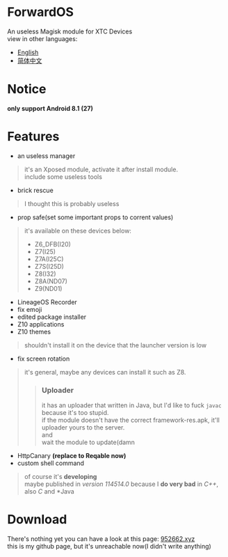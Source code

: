 # ForwardOS
An useless Magisk module for XTC Devices<br>
view in other languages:<br>
- [English](README.md)
- [简体中文](README_zh.md)
# Notice
**only support Android 8.1 (27)**
# Features
- an useless manager
> it's an Xposed module, activate it after install module.<br>
> include some useless tools
- brick rescue
> I thought this is probably useless
- prop safe(set some important props to corrent values)
> it's available on these devices below:
> - Z6_DFB(I20)
> - Z7(I25)
> - Z7A(I25C)
> - Z7S(I25D)
> - Z8(I32)
> - Z8A(ND07)
> - Z9(ND01)
- LineageOS Recorder
- fix emoji
- edited package installer
- Z10 applications
- Z10 themes
> shouldn't install it on the device that the launcher version is low
- fix screen rotation
> it's general, maybe any devices can install it such as Z8.
>> ### Uploader
>> it has an uploader that written in Java, but I'd like to fuck `javac` because it's too stupid.<br>
>> if the module doesn't have the correct framework-res.apk, it'll uploader yours to the server.<br>
>> and<br>
>> wait the module to update(damn
- HttpCanary **(replace to Reqable now)**
- custom shell command
> of course it's **developing**<br>
> maybe published in *version 114514.0* because I **do very bad** in *C++*, also *C* and *Java
# Download
There's nothing yet
you can have a look at this page: [952662.xyz](https://952662.xyz)<br>
this is my github page, but it's unreachable now(I didn't write anything)
